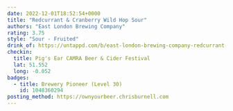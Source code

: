 ```yaml
---
date: 2022-12-01T18:52:54+0000
title: "Redcurrant & Cranberry Wild Hop Sour"
authors: "East London Brewing Company"
rating: 3.75
style: "Sour - Fruited"
drink_of: https://untappd.com/b/east-london-brewing-company-redcurrant-and-cranberry-wild-hop-sour/
checkin:
  title: Pig's Ear CAMRA Beer & Cider Festival
  lat: 51.552
  long: -0.052
badges:
  - title: Brewery Pioneer (Level 30)
    id: 1048360294
posting_method: https://ownyourbeer.chrisburnell.com
---
```

